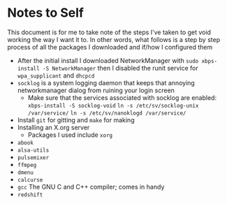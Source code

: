 # Notes to Self

This document is for me to take note of the steps I've taken to get void working the way I want it to. In other words, what follows is a step by step process of all the packages I downloaded and if/how I configured them
- After the initial install I downloaded NetworkManager with `sudo xbps-install -S NetworkManager` then I disabled the runit service for `wpa_supplicant` and `dhcpcd`
- `socklog` is a system logging daemon that keeps that annoying networkmanager dialog from ruining your login screen
  - Make sure that the services associated with socklog are enabled: `xbps-install -S socklog-void` `ln -s /etc/sv/socklog-unix /var/service/` `ln -s /etc/sv/nanoklogd /var/service/`
- Install `git` for gitting and `make` for making
- Installing an X.org server
  - Packages I used include `xorg`
- `abook`
- `alsa-utils`
- `pulsemixer`
- `ffmpeg`
- `dmenu`
- `calcurse`
- `gcc` The GNU C and C++ compiler; comes in handy
- `redshift`
